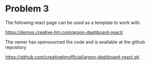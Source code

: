 # Problem 3 <!-- omit in toc -->

The following react page can be used as a template to work with.

https://demos.creative-tim.com/argon-dashboard-react/

The owner has opensourced the code and is available at the github repository

https://github.com/creativetimofficial/argon-dashboard-react.git